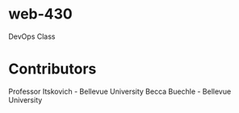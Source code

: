 # web-430
DevOps Class

# Contributors

Professor Itskovich - Bellevue University 
Becca Buechle - Bellevue University
